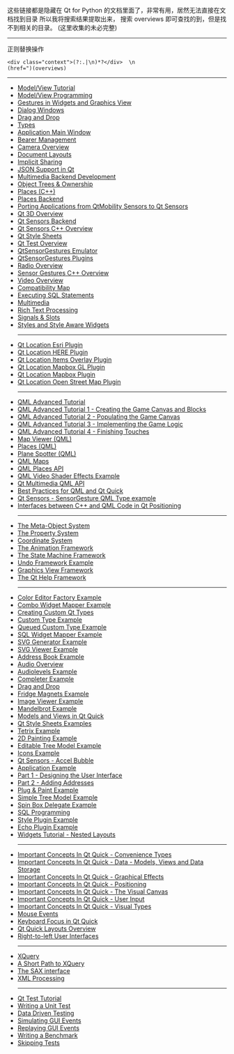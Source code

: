 
这些链接都是隐藏在 Qt for Python 的文档里面了，非常有用，居然无法直接在文档找到目录
所以我将搜索结果提取出来， 搜索 overviews 即可查找的到，但是找不到相关的目录。 (这里收集的未必完整)

---

正则替换操作

    <div class="context">(?:.|\n)*?</div>  \n
    (href=")(overviews)
---

<ul class="search">


<li><a href="https://doc.qt.io/qtforpython/overviews/modelview.html">Model/View Tutorial</a></li>
<li><a href="https://doc.qt.io/qtforpython/overviews/model-view-programming.html">Model/View Programming</a></li>
<li><a href="https://doc.qt.io/qtforpython/overviews/gestures-overview.html">Gestures in Widgets and Graphics
        View</a></li>

<li><a href="https://doc.qt.io/qtforpython/overviews/dialogs.html">Dialog Windows</a></li>
<li><a href="https://doc.qt.io/qtforpython/overviews/dnd.html">Drag and Drop</a></li>

<li><a href="https://doc.qt.io/qtforpython/overviews/qtglobal.html">Types</a></li>

<li><a href="https://doc.qt.io/qtforpython/overviews/mainwindow.html">Application Main Window</a></li>
<li><a href="https://doc.qt.io/qtforpython/overviews/bearer-management.html">Bearer Management</a></li>
<li><a href="https://doc.qt.io/qtforpython/overviews/cameraoverview.html">Camera Overview</a></li>
<li><a href="https://doc.qt.io/qtforpython/overviews/richtext-layouts.html">Document Layouts</a></li>


<li><a href="https://doc.qt.io/qtforpython/overviews/implicit-sharing.html">Implicit Sharing</a></li>
<li><a href="https://doc.qt.io/qtforpython/overviews/json.html">JSON Support in Qt</a></li>

<li><a href="https://doc.qt.io/qtforpython/overviews/multimediabackend.html">Multimedia Backend Development</a></li>
<li><a href="https://doc.qt.io/qtforpython/overviews/objecttrees.html">Object Trees &amp; Ownership</a></li>
<li><a href="https://doc.qt.io/qtforpython/overviews/location-places-cpp.html">Places (C++)</a></li>
<li><a href="https://doc.qt.io/qtforpython/overviews/location-places-backend.html">Places Backend</a></li>
<li><a href="https://doc.qt.io/qtforpython/overviews/qtsensors-porting.html">Porting Applications from QtMobility
        Sensors to Qt Sensors</a></li>

<li><a href="https://doc.qt.io/qtforpython/overviews/qt3d-overview.html">Qt 3D Overview</a></li>

<li><a href="https://doc.qt.io/qtforpython/overviews/sensors-backend-topics.html">Qt Sensors Backend</a></li>
<li><a href="https://doc.qt.io/qtforpython/overviews/qtsensors-cpp.html">Qt Sensors C++ Overview</a></li>
<li><a href="https://doc.qt.io/qtforpython/overviews/stylesheet.html">Qt Style Sheets</a></li>
<li><a href="https://doc.qt.io/qtforpython/overviews/qtest-overview.html">Qt Test Overview</a></li>
<li><a href="https://doc.qt.io/qtforpython/overviews/sensorgesture-emulator-topics.html">QtSensorGestures
        Emulator</a></li>
<li><a href="https://doc.qt.io/qtforpython/overviews/sensorgesture-plugins-topics.html">QtSensorGestures Plugins</a></li>

<li><a href="https://doc.qt.io/qtforpython/overviews/radiooverview.html">Radio Overview</a></li>

<li><a href="https://doc.qt.io/qtforpython/overviews/qtsensorgestures-cpp.html">Sensor Gestures C++ Overview</a></li>
<li><a href="https://doc.qt.io/qtforpython/overviews/videooverview.html">Video Overview</a></li>

<li><a href="https://doc.qt.io/qtforpython/overviews/compatmap.html">Compatibility Map</a></li>

<li><a href="https://doc.qt.io/qtforpython/overviews/sql-sqlstatements.html">Executing SQL Statements</a></li>

<li><a href="https://doc.qt.io/qtforpython/overviews/multimediaoverview.html">Multimedia</a></li>

<li><a href="https://doc.qt.io/qtforpython/overviews/richtext.html">Rich Text Processing</a></li>
<li><a href="https://doc.qt.io/qtforpython/overviews/signalsandslots.html">Signals &amp; Slots</a></li>

<li><a href="https://doc.qt.io/qtforpython/overviews/style-reference.html">Styles and Style Aware Widgets</a></li>


<hr>

<li><a href="https://doc.qt.io/qtforpython/overviews/location-plugin-esri.html">Qt Location Esri Plugin</a></li>
<li><a href="https://doc.qt.io/qtforpython/overviews/location-plugin-here.html">Qt Location HERE Plugin</a></li>
<li><a href="https://doc.qt.io/qtforpython/overviews/location-plugin-itemsoverlay.html">Qt Location Items Overlay
        Plugin</a></li>
<li><a href="https://doc.qt.io/qtforpython/overviews/location-plugin-mapboxgl.html">Qt Location Mapbox GL Plugin</a></li>
<li><a href="https://doc.qt.io/qtforpython/overviews/location-plugin-mapbox.html">Qt Location Mapbox Plugin</a></li>
<li><a href="https://doc.qt.io/qtforpython/overviews/location-plugin-osm.html">Qt Location Open Street Map Plugin</a></li>


<hr>


<li><a href="https://doc.qt.io/qtforpython/overviews/qml-advtutorial.html">QML Advanced Tutorial</a></li>
<li><a href="https://doc.qt.io/qtforpython/overviews/qtquick-tutorials-samegame-samegame1-example.html">QML Advanced Tutorial 1 - Creating the Game Canvas and Blocks</a></li>
<li><a href="https://doc.qt.io/qtforpython/overviews/qtquick-tutorials-samegame-samegame2-example.html">QML Advanced Tutorial 2 - Populating the Game Canvas</a></li>
<li><a href="https://doc.qt.io/qtforpython/overviews/qtquick-tutorials-samegame-samegame3-example.html">QML Advanced Tutorial 3 - Implementing the Game Logic</a></li>
<li><a href="https://doc.qt.io/qtforpython/overviews/qtquick-tutorials-samegame-samegame4-example.html">QML Advanced Tutorial 4 - Finishing Touches</a></li>


<li><a href="https://doc.qt.io/qtforpython/overviews/qtlocation-mapviewer-example.html">Map Viewer (QML)</a></li>
<li><a href="https://doc.qt.io/qtforpython/overviews/qtlocation-places-example.html">Places (QML)</a></li>
<li><a href="https://doc.qt.io/qtforpython/overviews/qtlocation-planespotter-example.html">Plane Spotter (QML)</a></li>

<li><a href="https://doc.qt.io/qtforpython/overviews/qml-location5-maps.html">QML Maps</a></li>
<li><a href="https://doc.qt.io/qtforpython/overviews/location-places-qml.html">QML Places API</a></li>
<li><a href="https://doc.qt.io/qtforpython/overviews/qtmultimedia-multimedia-video-qmlvideofx-example.html">QML Video
        Shader Effects Example</a></li>
<li><a href="https://doc.qt.io/qtforpython/overviews/qml-multimedia.html">Qt Multimedia QML API</a></li>
<li><a href="https://doc.qt.io/qtforpython/overviews/qtquick-bestpractices.html">Best Practices for QML and Qt
        Quick</a></li>
<li><a href="https://doc.qt.io/qtforpython/overviews/qtsensors-qmlsensorgestures-example.html">Qt Sensors -
        SensorGesture QML Type example</a></li>
<li><a href="https://doc.qt.io/qtforpython/overviews/positioning-cpp-qml.html">Interfaces between C++ and QML Code in
        Qt Positioning</a></li>
<hr>

<li><a href="https://doc.qt.io/qtforpython/overviews/metaobjects.html">The Meta-Object System</a></li>
<li><a href="https://doc.qt.io/qtforpython/overviews/properties.html">The Property System</a></li>
<li><a href="https://doc.qt.io/qtforpython/overviews/coordsys.html">Coordinate System</a></li>
<li><a href="https://doc.qt.io/qtforpython/overviews/animation-overview.html">The Animation Framework</a></li>
<li><a href="https://doc.qt.io/qtforpython/overviews/statemachine-api.html">The State Machine Framework</a></li>
<li><a href="https://doc.qt.io/qtforpython/overviews/qtwidgets-tools-undoframework-example.html">Undo Framework
        Example</a></li>
<li><a href="https://doc.qt.io/qtforpython/overviews/graphicsview.html">Graphics View Framework</a></li>
<li><a href="https://doc.qt.io/qtforpython/overviews/qthelp-framework.html">The Qt Help Framework</a></li>

<hr>



<li><a href="https://doc.qt.io/qtforpython/overviews/qtwidgets-itemviews-coloreditorfactory-example.html">Color
        Editor Factory Example</a></li>
<li><a href="https://doc.qt.io/qtforpython/overviews/qtwidgets-itemviews-combowidgetmapper-example.html">Combo Widget
        Mapper Example</a></li>
<li><a href="https://doc.qt.io/qtforpython/overviews/custom-types.html">Creating Custom Qt Types</a></li>
<li><a href="https://doc.qt.io/qtforpython/overviews/qtcore-tools-customtype-example.html">Custom Type
        Example</a></li>


<li><a href="https://doc.qt.io/qtforpython/overviews/qtcore-threads-queuedcustomtype-example.html">Queued
        Custom Type Example</a></li>
<li><a href="https://doc.qt.io/qtforpython/overviews/qtsql-sqlwidgetmapper-example.html">SQL Widget Mapper
        Example</a></li>
<li><a href="https://doc.qt.io/qtforpython/overviews/qtsvg-svggenerator-example.html">SVG Generator Example</a></li>
<li><a href="https://doc.qt.io/qtforpython/overviews/qtsvg-svgviewer-example.html">SVG Viewer Example</a></li>
<li><a href="https://doc.qt.io/qtforpython/overviews/qtwidgets-itemviews-addressbook-example.html">Address
        Book Example</a></li>
<li><a href="https://doc.qt.io/qtforpython/overviews/audiooverview.html">Audio Overview</a></li>
<li><a href="https://doc.qt.io/qtforpython/overviews/qtdatavisualization-audiolevels-example.html">Audiolevels
        Example</a></li>

<li><a href="https://doc.qt.io/qtforpython/overviews/qtwidgets-tools-completer-example.html">Completer
        Example</a></li>
<li><a href="https://doc.qt.io/qtforpython/overviews/dnd.html">Drag and Drop</a></li>
<li><a href="https://doc.qt.io/qtforpython/overviews/qtwidgets-draganddrop-fridgemagnets-example.html">Fridge
        Magnets Example</a></li>
<li><a href="https://doc.qt.io/qtforpython/overviews/qtwidgets-widgets-imageviewer-example.html">Image Viewer
        Example</a></li>
<li><a href="https://doc.qt.io/qtforpython/overviews/qtcore-threads-mandelbrot-example.html">Mandelbrot
        Example</a></li>
<li><a href="https://doc.qt.io/qtforpython/overviews/qtquick-modelviewsdata-modelview.html">Models and Views
        in Qt Quick</a></li>


<li><a href="https://doc.qt.io/qtforpython/overviews/stylesheet-examples.html">Qt Style Sheets Examples</a></li>
<li><a href="https://doc.qt.io/qtforpython/overviews/qtwidgets-widgets-tetrix-example.html">Tetrix
        Example</a></li>

<li><a href="https://doc.qt.io/qtforpython/overviews/qtopengl-2dpainting-example.html">2D Painting Example</a></li>

<li><a href="https://doc.qt.io/qtforpython/overviews/qtwidgets-itemviews-editabletreemodel-example.html">Editable
        Tree Model Example</a></li>
<li><a href="https://doc.qt.io/qtforpython/overviews/qtwidgets-widgets-icons-example.html">Icons Example</a></li>

<li><a href="https://doc.qt.io/qtforpython/overviews/qtsensors-accelbubble-example.html">Qt Sensors - Accel
        Bubble</a></li>
<li><a href="https://doc.qt.io/qtforpython/overviews/qtwidgets-mainwindows-application-example.html">Application
        Example</a></li>
<li><a href="https://doc.qt.io/qtforpython/overviews/qtwidgets-tutorials-addressbook-part1-example.html">Part 1 -
        Designing the User Interface</a></li>
<li><a href="https://doc.qt.io/qtforpython/overviews/qtwidgets-tutorials-addressbook-part2-example.html">Part 2 -
        Adding Addresses</a></li>
<li><a href="https://doc.qt.io/qtforpython/overviews/qtwidgets-tools-plugandpaint-app-example.html">Plug &amp; Paint
        Example</a></li>
<li><a href="https://doc.qt.io/qtforpython/overviews/qtwidgets-itemviews-simpletreemodel-example.html">Simple Tree
        Model Example</a></li>
<li><a href="https://doc.qt.io/qtforpython/overviews/qtwidgets-itemviews-spinboxdelegate-example.html">Spin Box
        Delegate Example</a></li>
<li><a href="https://doc.qt.io/qtforpython/overviews/sql-programming.html">SQL Programming</a></li>
<li><a href="https://doc.qt.io/qtforpython/overviews/qtwidgets-tools-styleplugin-example.html">Style Plugin Example</a></li>
<li><a href="https://doc.qt.io/qtforpython/overviews/qtwidgets-tools-echoplugin-example.html">Echo Plugin Example</a></li>

<li><a href="https://doc.qt.io/qtforpython/overviews/qtwidgets-tutorials-widgets-nestedlayouts-example.html">Widgets
        Tutorial - Nested Layouts</a></li>

<hr>

<li><a href="https://doc.qt.io/qtforpython/overviews/qtquick-convenience-topic.html">Important Concepts In Qt Quick -
        Convenience Types</a></li>
<li><a href="https://doc.qt.io/qtforpython/overviews/qtquick-modelviewsdata-topic.html">Important Concepts In Qt
        Quick - Data - Models, Views and Data Storage</a></li>
<li><a href="https://doc.qt.io/qtforpython/overviews/qtquick-effects-topic.html">Important Concepts In Qt Quick -
        Graphical Effects</a></li>
<li><a href="https://doc.qt.io/qtforpython/overviews/qtquick-positioning-topic.html">Important Concepts In Qt Quick -
        Positioning</a></li>
<li><a href="https://doc.qt.io/qtforpython/overviews/qtquick-visualcanvas-topic.html">Important Concepts In Qt Quick
        - The Visual Canvas</a></li>
<li><a href="https://doc.qt.io/qtforpython/overviews/qtquick-input-topic.html">Important Concepts In Qt Quick - User
        Input</a></li>
<li><a href="https://doc.qt.io/qtforpython/overviews/qtquick-visualtypes-topic.html">Important Concepts In Qt Quick -
        Visual Types</a></li>
<li><a href="https://doc.qt.io/qtforpython/overviews/qtquick-input-mouseevents.html">Mouse Events</a></li>
<li><a href="https://doc.qt.io/qtforpython/overviews/qtquick-input-focus.html">Keyboard Focus in Qt Quick</a></li>
<li><a href="https://doc.qt.io/qtforpython/overviews/qtquicklayouts-overview.html">Qt Quick Layouts Overview</a></li>
<li><a href="https://doc.qt.io/qtforpython/overviews/qtquick-positioning-righttoleft.html">Right-to-left User
        Interfaces</a></li>

<hr>

<li><a href="https://doc.qt.io/qtforpython/overviews/xmlprocessing.html">XQuery</a></li>
<li><a href="https://doc.qt.io/qtforpython/overviews/xquery-introduction.html">A Short Path to XQuery</a></li>
<li><a href="https://doc.qt.io/qtforpython/overviews/xml-sax.html">The SAX interface</a></li>
<li><a href="https://doc.qt.io/qtforpython/overviews/xml-processing.html">XML Processing</a></li>

<hr>

<li><a href="https://doc.qt.io/qtforpython/overviews/qtest-tutorial.html">Qt Test Tutorial</a></li>
<li><a href="https://doc.qt.io/qtforpython/overviews/qttestlib-tutorial1-example.html#chapter-1-writing-a-unit-test">Writing a Unit Test</a></li>
<li><a href="https://doc.qt.io/qtforpython/overviews/qttestlib-tutorial2-example.html#chapter-2-data-driven-testing">Data Driven Testing</a></li>
<li><a href="https://doc.qt.io/qtforpython/overviews/qttestlib-tutorial3-example.html#chapter-3-simulating-gui-events">Simulating GUI Events</a></li>
<li><a href="https://doc.qt.io/qtforpython/overviews/qttestlib-tutorial4-example.html#chapter-4-replaying-gui-events">Replaying GUI Events</a></li>
<li><a href="https://doc.qt.io/qtforpython/overviews/qttestlib-tutorial5-example.html#chapter-5-writing-a-benchmark">Writing a Benchmark</a></li>
<li><a href="https://doc.qt.io/qtforpython/overviews/qttestlib-tutorial6.html#chapter-6-skipping-tests-with-qskip">Skipping Tests</a></li>


</ul>
